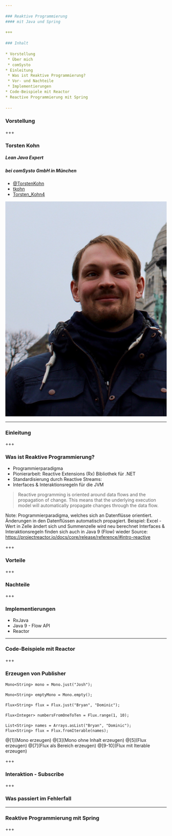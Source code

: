 ```yaml
---

### Reaktive Programmierung 
#### mit Java und Spring

+++

### Inhalt

* Vorstellung
 * Über mich
 * comSysto
* Einleitung
 * Was ist Reaktive Programmierung?
 * Vor- und Nachteile
 * Implementierungen
* Code-Beispiele mit Reactor
* Reactive Programmierung mit Spring

---
```


### Vorstellung

+++

### Torsten Kohn
##### Lean Java Expert
##### bei comSysto GmbH in München

* <i class="fa fa-twitter-square"></i> [@TorstenKohn](https://twitter.com/TorstenKohn)
* <i class="fa fa-github-square"></i> [tkohn](https://github.com/tkohn)
* <i class="fa fa-xing-square"></i> [Torsten_Kohn4](https://www.xing.com/profile/Torsten_Kohn4)

<img class="profile-picture" src="/assets/profil_tk.jpg" alt="Profilbild von Torsten Kohn">

---

### Einleitung

+++

### Was ist Reaktive Programmierung?

* Programmierparadigma
* Pionierarbeit: Reactive Extensions (Rx) Bibliothek für .NET
* Standardisierung durch Reactive Streams:
 * Interfaces & Interaktionsregeln für die JVM

> Reactive programming is oriented around data flows and the propagation of change. 
> This means that the underlying execution model will automatically propagate changes through the data flow.

Note:
Programmierparadigma, welches sich an Datenflüsse orientiert.
Änderungen in den Datenflüssen automatisch propagiert.
Beispiel: Excel - Wert in Zelle ändert sich und Summenzelle wird neu berechnet
Interfaces & Interaktionsregeln finden sich auch in Java 9 (Flow) wieder
Source: https://projectreactor.io/docs/core/release/reference/#intro-reactive

+++

### Vorteile

+++

### Nachteile

+++

### Implementierungen

* RxJava
* Java 9 - Flow API
* Reactor

---

### Code-Beispiele mit Reactor

+++

### Erzeugen von Publisher

```
Mono<String> mono = Mono.just("Josh");

Mono<String> emptyMono = Mono.empty();

Flux<String> flux = Flux.just("Bryan", "Dominic");

Flux<Integer> numbersFromOneToTen = Flux.range(1, 10);

List<String> names = Arrays.asList("Bryan", "Dominic");
Flux<String> flux = Flux.fromIterable(names);
```
@[1](Mono erzeugen)
@[3](Mono ohne Inhalt erzeugen)
@[5](Flux erzeugen)
@[7](Flux als Bereich erzeugen)
@[9-10](Flux mit Iterable erzeugen)

+++

### Interaktion - Subscribe

+++

### Was passiert im Fehlerfall

---

### Reaktive Programmierung mit Spring

+++


